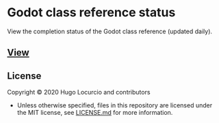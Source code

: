 # Godot class reference status

View the completion status of the Godot class reference (updated daily).

## [View](https://godotengine.github.io/doc-status/)

## License

Copyright © 2020 Hugo Locurcio and contributors

- Unless otherwise specified, files in this repository are licensed under the
  MIT license, see [LICENSE.md](LICENSE.md) for more information.
